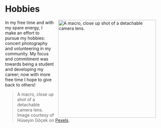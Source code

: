 # Hobbies

<img src="https://images.pexels.com/photos/18334148/pexels-photo-18334148/free-photo-of-close-up-of-a-camera-lens.jpeg?auto=compress&cs=tinysrgb&w=1260&h=750&dpr=2" alt="A macro, close up shot of a detachable camera lens." width="320" align="right" style=padding-right:10px;padding-left:10px>

In my free time and with my spare energy, I make an effort to pursue my hobbies: concert photography and volunteering in my community. My focus and commitment was towards being a student and developing my career; now with more free time I hope to give back to others!

> A macro, close up shot of a detachable camera lens. Image courtesy of Hüseyin Göçek on [Pexels](https://www.pexels.com/photo/close-up-of-a-camera-lens-18334148/).